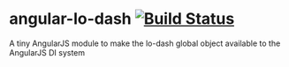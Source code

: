 angular-lo-dash [![Build Status](https://api.travis-ci.org/intelligentgolf/angular-lo-dash.png?branch=master)](https://travis-ci.org/intelligentgolf/angular-lo-dash.png)
===============

A tiny AngularJS module to make the lo-dash global object available to the AngularJS DI system
